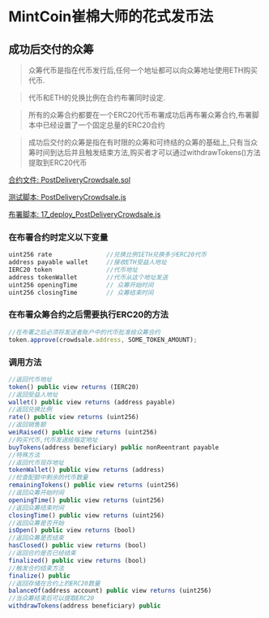 # MintCoin崔棉大师的花式发币法

## 成功后交付的众筹
> 众筹代币是指在代币发行后,任何一个地址都可以向众筹地址使用ETH购买代币.

> 代币和ETH的兑换比例在合约布署同时设定.

> 所有的众筹合约都要在一个ERC20代币布署成功后再布署众筹合约,布署脚本中已经设置了一个固定总量的ERC20合约

> 成功后交付的众筹是指在有时限的众筹和可终结的众筹的基础上,只有当众筹时间到达后并且触发结束方法,购买者才可以通过withdrawTokens()方法提取到ERC20代币

[合约文件: PostDeliveryCrowdsale.sol](https://github.com/Fankouzu/MintCoin/blob/master/contracts/Crowdsale/PostDeliveryCrowdsale.sol)

[测试脚本: PostDeliveryCrowdsale.js](https://github.com/Fankouzu/MintCoin/blob/master/test/Crowdsale/PostDeliveryCrowdsale.js)

[布署脚本: 17_deploy_PostDeliveryCrowdsale.js](https://github.com/Fankouzu/MintCoin/blob/master/migrations/17_deploy_PostDeliveryCrowdsale.js)

### 在布署合约时定义以下变量
```javascript
uint256 rate               //兑换比例1ETH兑换多少ERC20代币
address payable wallet     //接收ETH受益人地址
IERC20 token               //代币地址
address tokenWallet        //代币从这个地址发送
uint256 openingTime        // 众筹开始时间
uint256 closingTime        // 众筹结束时间
```
### 在布署众筹合约之后需要执行ERC20的方法
```javascript
//在布署之后必须将发送者账户中的代币批准给众筹合约
token.approve(crowdsale.address, SOME_TOKEN_AMOUNT);
```
### 调用方法
```javascript
//返回代币地址
token() public view returns (IERC20)          
//返回受益人地址              
wallet() public view returns (address payable)              
//返回兑换比例
rate() public view returns (uint256) 
//返回销售额
weiRaised() public view returns (uint256)         
//购买代币,代币发送给指定地址          
buyTokens(address beneficiary) public nonReentrant payable  
//特殊方法
//返回代币现存地址
tokenWallet() public view returns (address)                 
//检查配额中剩余的代币数量
remainingTokens() public view returns (uint256)
//返回众筹开始时间
openingTime() public view returns (uint256)
//返回众筹结束时间
closingTime() public view returns (uint256)
//返回众筹是否开始
isOpen() public view returns (bool)
//返回众筹是否结束
hasClosed() public view returns (bool)
//返回合约是否已经结束
finalized() public view returns (bool)
//触发合约结束方法
finalize() public
//返回存储在合约上的ERC20数量
balanceOf(address account) public view returns (uint256)
//当众筹结束后可以提取ERC20
withdrawTokens(address beneficiary) public
```
